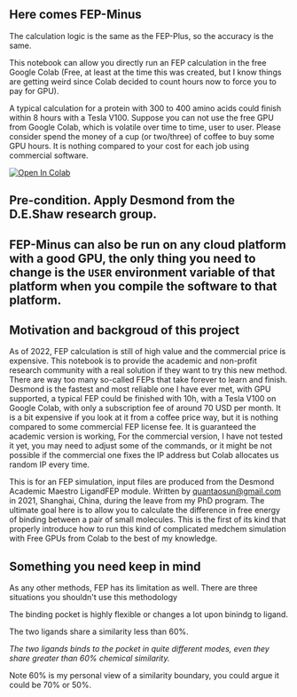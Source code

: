 
## Here comes FEP-Minus

The calculation logic is the same as the FEP-Plus, so the accuracy is the same.

This notebook can allow you directly run an FEP calculation in the free Google Colab (Free, at least at the time this was created, but I know things are getting weird since Colab decided to count hours now to force you to pay for GPU).


A typical calculation for a protein with 300 to 400 amino acids could finish within 8 hours with a Tesla V100. Suppose you can not use the free GPU from Google Colab, which is volatile over time to time, user to user. Please consider spend the money of a cup (or two/three) of coffee to buy some GPU hours. It is nothing compared to your cost for each job using commercial software.

[![Open In Colab](https://colab.research.google.com/assets/colab-badge.svg)](https://colab.research.google.com/github/quantaosun/Install_and_Run_Desmond_Academic_FEP_on_Colab/blob/main/Run_Desmond_ligand_FEP_on_colab.ipynb)

## Pre-condition. Apply Desmond from the D.E.Shaw research group.

## FEP-Minus can also be run on any cloud platform with a good GPU, the only thing you need to change is the ```USER``` environment variable of that platform when you compile the software to that platform.

## Motivation and backgroud of this project

As of 2022, FEP calculation is still of high value and the commercial price is expensive. This notebook is to provide the academic and non-profit research community with a real solution if they want to try this new method. There are way too many so-called FEPs that take forever to learn and finish. Desmond is the fastest and most reliable one I have ever met, with GPU supported, a typical FEP could be finished with 10h, with a Tesla V100 on Google Colab, with only a subscription fee of around 70 USD per month. It is a bit expensive if you look at it from a coffee price way, but it is nothing compared to some commercial FEP license fee. It is guaranteed the academic version is working, For the commercial version, I have not tested it yet, you may need to adjust some of the commands, or it might be not possible if the commercial one fixes the IP address but Colab allocates us random IP every time.

This is for an FEP simulation, input files are produced from the Desmond Academic Maestro LigandFEP module. Written by quantaosun@gmail.com in 2021, Shanghai, China, during the leave from my PhD program. The ultimate goal here is to allow you to calculate the difference in free energy of binding between a pair of small molecules. This is the first of its kind that properly introduce how to run this kind of complicated medchem simulation with Free GPUs from Colab to the best of my knowledge.

## Something you need keep in mind

As any other methods, FEP has its limitation as well. There are three situations you shouldn't use this methodology

The binding pocket is highly flexible or changes a lot upon binindg to ligand.

The two ligands share a similarity less than 60%.

*The two ligands binds to the pocket in quite different modes, even they share greater than 60% chemical similarity.*

Note 60% is my personal view of a similarity boundary, you could argue it could be 70% or 50%.
